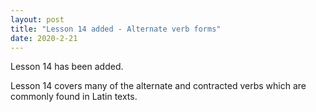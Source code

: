 ```yaml
---
layout: post
title: "Lesson 14 added - Alternate verb forms"
date: 2020-2-21
---
```


Lesson 14 has been added.

Lesson 14 covers many of the alternate and contracted verbs which are commonly found in Latin texts.